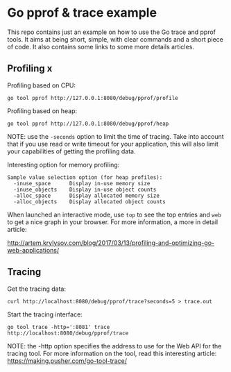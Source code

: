 # Go pprof & trace example

This repo contains just an example on how to use the Go trace and pprof tools. It aims at being short, simple, with clear commands and a short piece of code. It also contains some links to some more details articles. 

## Profiling x

Profiling based on CPU: 

```
go tool pprof http://127.0.0.1:8080/debug/pprof/profile
```

Profiling based on heap:

```
go tool pprof http://127.0.0.1:8080/debug/pprof/heap
```

NOTE: use the `-seconds` option to limit the time of tracing. Take into account that if you use read or write timeout for your application, this will also limit your capabilities of getting the profiling data. 

Interesting option for memory profiling: 

```
Sample value selection option (for heap profiles):
  -inuse_space      Display in-use memory size
  -inuse_objects    Display in-use object counts
  -alloc_space      Display allocated memory size
  -alloc_objects    Display allocated object counts
```

When launched an interactive mode, use `top` to see the top entries and `web` to get a nice graph in your browser. 
For more information, a more in detail article: 

http://artem.krylysov.com/blog/2017/03/13/profiling-and-optimizing-go-web-applications/

## Tracing 

Get the tracing data: 

```
curl http://localhost:8080/debug/pprof/trace?seconds=5 > trace.out
```

Start the tracing interface: 

```
go tool trace -http=':8081' trace http://localhost:8080/debug/pprof/trace
```

NOTE: the -http option specifies the address to use for the Web API for the tracing tool. For more information on the tool, read this interesting article: https://making.pusher.com/go-tool-trace/


